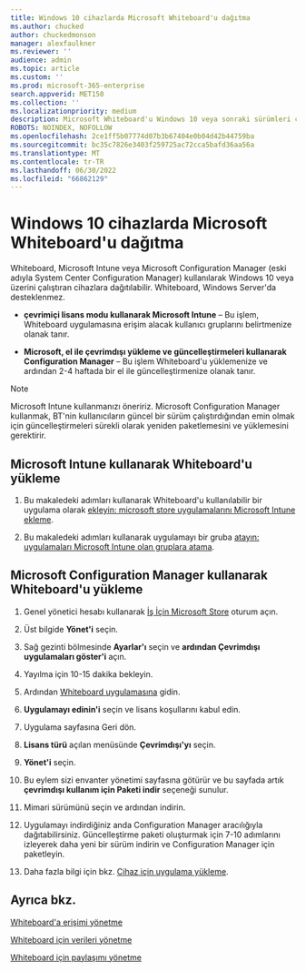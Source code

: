 ```yaml
---
title: Windows 10 cihazlarda Microsoft Whiteboard'u dağıtma
ms.author: chucked
author: chuckedmonson
manager: alexfaulkner
ms.reviewer: ''
audience: admin
ms.topic: article
ms.custom: ''
ms.prod: microsoft-365-enterprise
search.appverid: MET150
ms.collection: ''
ms.localizationpriority: medium
description: Microsoft Whiteboard'u Windows 10 veya sonraki sürümleri çalıştıran cihazlara dağıtmayı öğrenin.
ROBOTS: NOINDEX, NOFOLLOW
ms.openlocfilehash: 2ce1ff5b07774d07b3b67404e0b04d42b44759ba
ms.sourcegitcommit: bc35c7826e3403f259725ac72cca5bafd36aa56a
ms.translationtype: MT
ms.contentlocale: tr-TR
ms.lasthandoff: 06/30/2022
ms.locfileid: "66862129"
---
```

# <a name="deploy-microsoft-whiteboard-on-windows-10-devices"></a>Windows 10 cihazlarda Microsoft Whiteboard'u dağıtma

Whiteboard, Microsoft Intune veya Microsoft Configuration Manager (eski adıyla System Center Configuration Manager) kullanılarak Windows 10 veya üzerini çalıştıran cihazlara dağıtılabilir. Whiteboard, Windows Server'da desteklenmez.

- **çevrimiçi lisans modu kullanarak Microsoft Intune** – Bu işlem, Whiteboard uygulamasına erişim alacak kullanıcı gruplarını belirtmenize olanak tanır.

- **Microsoft, el ile çevrimdışı yükleme ve güncelleştirmeleri kullanarak Configuration Manager** – Bu işlem Whiteboard'u yüklemenize ve ardından 2-4 haftada bir el ile güncelleştirmenize olanak tanır.

>[!NOTE]
> Microsoft Intune kullanmanızı öneririz. Microsoft Configuration Manager kullanmak, BT'nin kullanıcıların güncel bir sürüm çalıştırdığından emin olmak için güncelleştirmeleri sürekli olarak yeniden paketlemesini ve yüklemesini gerektirir.

## <a name="install-whiteboard-using-microsoft-intune"></a>Microsoft Intune kullanarak Whiteboard'u yükleme

1. Bu makaledeki adımları kullanarak Whiteboard'u kullanılabilir bir uygulama olarak [ekleyin: microsoft store uygulamalarını Microsoft Intune ekleme](/mem/intune/apps/store-apps-windows).

2. Bu makaledeki adımları kullanarak uygulamayı bir gruba [atayın: uygulamaları Microsoft Intune olan gruplara atama](/mem/intune/apps/apps-deploy).

## <a name="install-whiteboard-using-microsoft-configuration-manager"></a>Microsoft Configuration Manager kullanarak Whiteboard'u yükleme

1. Genel yönetici hesabı kullanarak [İş İçin Microsoft Store](https://businessstore.microsoft.com) oturum açın.

2. Üst bilgide **Yönet'i** seçin.

3. Sağ gezinti bölmesinde **Ayarlar'ı** seçin ve **ardından Çevrimdışı uygulamaları göster'i** açın.

4. Yayılma için 10-15 dakika bekleyin.

5. Ardından [Whiteboard uygulamasına](https://businessstore.microsoft.com/store/details/microsoft-whiteboard/9mspc6mp8fm4) gidin.

6. **Uygulamayı edinin'i** seçin ve lisans koşullarını kabul edin.

7. Uygulama sayfasına Geri dön.

8. **Lisans türü** açılan menüsünde **Çevrimdışı'yı** seçin.

9. **Yönet'i** seçin.

10. Bu eylem sizi envanter yönetimi sayfasına götürür ve bu sayfada artık **çevrimdışı kullanım için Paketi indir** seçeneği sunulur.

11. Mimari sürümünü seçin ve ardından indirin.

12. Uygulamayı indirdiğiniz anda Configuration Manager aracılığıyla dağıtabilirsiniz. Güncelleştirme paketi oluşturmak için 7-10 adımlarını izleyerek daha yeni bir sürüm indirin ve Configuration Manager için paketleyin.

13. Daha fazla bilgi için bkz. [Cihaz için uygulama yükleme](/mem/configmgr/apps/deploy-use/install-app-for-device).

## <a name="see-also"></a>Ayrıca bkz.

[Whiteboard'a erişimi yönetme](manage-whiteboard-access-organizations.md)

[Whiteboard için verileri yönetme](manage-data-organizations.md)

[Whiteboard için paylaşımı yönetme](manage-sharing-organizations.md)

